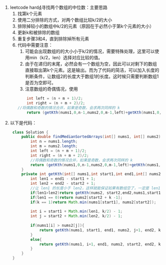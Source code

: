 1. leetcode hard[4](https://leetcode.cn/problems/median-of-two-sorted-arrays/)寻找两个数组的中位数：主要思路
   1. 找第k个元素
   2. 使用二分排除的方式，对两个数组比较k/2的大小
   3. 排除掉较小的数组中k/2的元素（原因在于必然小于第k个元素的大小）
   4. 更新k和被排除的数组
   5. 重复步骤3和4，直到排除掉所有元素
   6. 代码中需要注意：
      1. 可能会出现数组的的大小小于k/2的情况，需要特殊处理，这里可以使用min（k/2，len）选择对应比较的值。
      2. 由于在递归的末尾，必然会有一个数组为空，因此可以对剩下的数组直接取出第k个元素。这是输出。而为了代码的简洁，可以加入长度的判断条件，让数组2的长度大于数组1的长度。这时候只需要判断数组1是否为空即可。 
      3. 注意数组的奇偶情况，使用
        ```java
            int left = (n + m + 1)/2;
            int right = (n + m + 2)/2;
        //将偶数和奇数的情况合并，如果是奇数，会求两次同样的 k
            return (getKth(nums1,0,n-1,nums2,0,m-1,left)+getKth(nums1,0,n-1,nums2,0,m-1,right))*0.5;
        ```
2. 以下是代码：
   ```java
    class Solution {
        public double findMedianSortedArrays(int[] nums1, int[] nums2) {
            int n = nums1.length;
            int m = nums2.length;
            int left = (n + m + 1)/2;
            int right = (n + m + 2)/2;
            //将偶数和奇数的情况合并，如果是奇数，会求两次同样的 k
            return (getKth(nums1,0,n-1,nums2,0,m-1,left)+getKth(nums1,0,n-1,nums2,0,m-1,right))*0.5;
        }
        private int getKth(int[] nums1,int start1,int end1,int[] nums2,int start2,int end2,int k){
            int len1 = end1 - start1 + 1;
            int len2 = end2 - start2 + 1;
            //让 len1 的长度小于 len2，这样就能保证如果有数组空了，一定是 len1
            if(len1>len2)return getKth(nums2, start2,end2,nums1,start1,end1,k);
            if(len1 == 0)return nums2[start2 + k -1];
            if(k == 1)return Math.min(nums1[start1], nums2[start2]);
    
            int i = start1 + Math.min(len1, k/2) - 1;
            int j = start2 + Math.min(len2, k/2) - 1;
    
            if(nums1[i] > nums2[j]){
                return getKth(nums1, start1, end1, nums2, j+1, end2, k - (j - start2 + 1));
            }
            else{
                return getKth(nums1, i+1, end1, nums2, start2, end2, k - (i - start1 + 1));
            }
        }
    }
    ```
